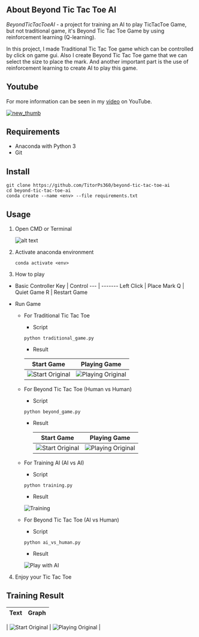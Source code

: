 ## About Beyond Tic Tac Toe AI

_BeyondTicTacToeAI_ - a project for training an AI to play TicTacToe Game, but not traditional game, it's Beyond Tic Tac Toe Game by using reinforcement learning (Q-learning).

In this project, I made Traditional Tic Tac Toe game which can be controlled by click on game gui. Also I create Beyond Tic Tac Toe game that we can select the size to place the mark. And another important part is the use of reinforcement learning to create AI to play this game.

## Youtube

For more information can be seen in my [video]("...") on YouTube.

[![new_thumb](https://github.com/TitorPs360/beyond-tic-tac-toe-ai/blob/main/fig/cover.png)]("...")

## Requirements

- Anaconda with Python 3
- Git

## Install

```
git clone https://github.com/TitorPs360/beyond-tic-tac-toe-ai
cd beyond-tic-tac-toe-ai
conda create --name <env> --file requirements.txt
```

## Usage

1. Open CMD or Terminal

   ![alt text](https://github.com/TitorPs360/beyond-tic-tac-toe-ai/blob/main/fig/step1.png?raw=true)

2. Activate anaconda environment

   ```
   conda activate <env>
   ```

3. How to play

- Basic Controller
  Key | Control
  --- | -------
  Left Click | Place Mark
  Q | Quiet Game
  R | Restart Game

- Run Game

  - For Traditional Tic Tac Toe

    - Script

    ```
    python traditional_game.py
    ```

    - Result

    |                                                  Start Game                                                  |                                                  Playing Game                                                  |
    | :----------------------------------------------------------------------------------------------------------: | :------------------------------------------------------------------------------------------------------------: |
    | ![Start Original](https://github.com/TitorPs360/beyond-tic-tac-toe-ai/blob/main/fig/original01.png?raw=true) | ![Playing Original](https://github.com/TitorPs360/beyond-tic-tac-toe-ai/blob/main/fig/original02.png?raw=true) |

  - For Beyond Tic Tac Toe (Human vs Human)

    - Script

    ```
    python beyond_game.py
    ```

    - Result

      |                                                 Start Game                                                 |                                                 Playing Game                                                 |
      | :--------------------------------------------------------------------------------------------------------: | :----------------------------------------------------------------------------------------------------------: |
      | ![Start Original](https://github.com/TitorPs360/beyond-tic-tac-toe-ai/blob/main/fig/beyond01.png?raw=true) | ![Playing Original](https://github.com/TitorPs360/beyond-tic-tac-toe-ai/blob/main/fig/beyond02.png?raw=true) |

  - For Training AI (AI vs AI)

    - Script

    ```
    python training.py
    ```

    - Result

    ![Training](https://github.com/TitorPs360/beyond-tic-tac-toe-ai/blob/main/fig/training.png?raw=true)

  - For Beyond Tic Tac Toe (AI vs Human)

    - Script

    ```
    python ai_vs_human.py
    ```

    - Result

    ![Play with AI](https://github.com/TitorPs360/beyond-tic-tac-toe-ai/blob/main/fig/playwithai.png?raw=true)

4. Enjoy your Tic Tac Toe

## Training Result

| Text | Graph |
| :--: | :---: |

| ![Start Original](https://github.com/TitorPs360/beyond-tic-tac-toe-ai/blob/main/fig/training_result01.png?raw=true) | ![Playing Original](https://github.com/TitorPs360/beyond-tic-tac-toe-ai/blob/main/fig/training_result02.png?raw=true) |
